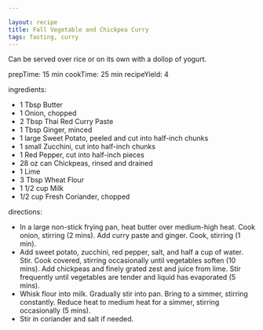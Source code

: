 ```yaml
---

layout: recipe
title: Fall Vegetable and Chickpea Curry
tags: fasting, curry
---
```


Can be served over rice or on its own with a dollop of yogurt.

prepTime: 15 min
cookTime: 25 min
recipeYield: 4

ingredients:
- 1 Tbsp Butter
- 1 Onion, chopped
- 2 Tbsp Thai Red Curry Paste
- 1 Tbsp Ginger, minced
- 1 large Sweet Potato, peeled and cut into half-inch chunks
- 1 small Zucchini, cut into half-inch chunks
- 1 Red Pepper, cut into half-inch pieces
- 28 oz can Chickpeas, rinsed and drained
- 1 Lime
- 3 Tbsp Wheat Flour
- 1 1/2 cup Milk
- 1/2 cup Fresh Coriander, chopped

directions:
- In a large non-stick frying pan, heat butter over medium-high heat. Cook onion, stirring (2 mins). Add curry paste and ginger. Cook, stirring (1 min).
- Add sweet potato, zucchini, red pepper, salt, and half a cup of water. Stir. Cook covered, stirring occasionally until vegetables soften (10 mins). Add chickpeas and finely grated zest and juice from lime. Stir frequently until vegetables are tender and liquid has evaporated (5 mins).
- Whisk flour into milk. Gradually stir into pan. Bring to a simmer, stirring constantly. Reduce heat to medium heat for a simmer, stirring occasionally (5 mins).
- Stir in coriander and salt if needed.
